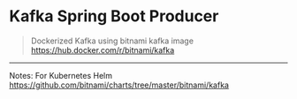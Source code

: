 # Kafka Spring Boot Producer
> Dockerized Kafka using bitnami kafka image    
> https://hub.docker.com/r/bitnami/kafka



---
Notes: 
For Kubernetes Helm
https://github.com/bitnami/charts/tree/master/bitnami/kafka
